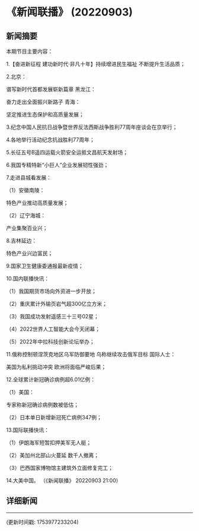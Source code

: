 # 《新闻联播》 (20220903)

## 新闻摘要

本期节目主要内容：


1.【奋进新征程 建功新时代·非凡十年】持续增进民生福祉 不断提升生活品质；


2.北京：

谱写新时代首都发展崭新篇章 黑龙江：

奋力走出全面振兴新路子 青海：

坚定推进生态保护和高质量发展；


3.纪念中国人民抗日战争暨世界反法西斯战争胜利77周年座谈会在京举行；


4.各地举行活动纪念抗战胜利77周年；


5.长征五号B遥四运载火箭安全运抵文昌航天发射场；


6.我国专精特新“小巨人”企业发展韧性强劲；


7.走进县城看发展：


（1）安徽南陵：

特色产业推动高质量发展；


（2）辽宁海城：

产业集聚百业兴；


8.吉林延边：

特色产业兴边富民；


9.国家卫生健康委通报最新疫情；


10.国内联播快讯：


（1）我国期货市场向外资进一步开放；


（2）重庆累计外输页岩气超300亿立方米；


（3）我国成功发射遥感三十三号02星；


（4）2022世界人工智能大会今天闭幕；


（5）2022年中拉科技创新论坛举办；


11.俄称控制顿涅茨克地区乌军防御要地 乌称继续攻击俄军目标 国际人士：

美国为私利挑动冲突 欧洲将面临严峻后果；


12.全球累计新冠确诊病例超6.01亿例：


（1）美国：

专家称新冠确诊病例数被低估；


（2）日本单日新增新冠死亡病例347例；


13.国际联播快讯：


（1）伊朗海军短暂扣押美军无人艇；


（2）美加州北部山火蔓延 数千人撤离；


（3）巴西国家博物馆主建筑外立面修复完工；


14.大美中国。
（《新闻联播》 20220903 21:00）

## 详细新闻

---

(更新时间戳: 1753977233204)

